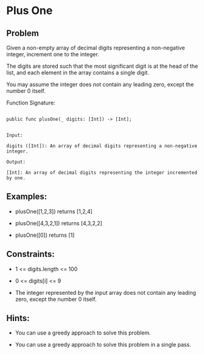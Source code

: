 # Plus One
## Problem

Given a non-empty array of decimal digits representing a non-negative integer, increment one to the integer.

The digits are stored such that the most significant digit is at the head of the list, and each element in the array contains a single digit.

You may assume the integer does not contain any leading zero, except the number 0 itself.

Function Signature:

```motoko

public func plusOne(_ digits: [Int]) -> [Int];

```

```plaintext

Input:

digits ([Int]): An array of decimal digits representing a non-negative integer.

Output:

[Int]: An array of decimal digits representing the integer incremented by one.

```

## Examples:

- plusOne([1,2,3]) returns [1,2,4]

- plusOne([4,3,2,1]) returns [4,3,2,2]

- plusOne([0]) returns [1]

## Constraints:

- 1 <= digits.length <= 100

- 0 <= digits[i] <= 9

- The integer represented by the input array does not contain any leading zero, except the number 0 itself.

## Hints:

- You can use a greedy approach to solve this problem.

- You can use a greedy approach to solve this problem in a single pass.



